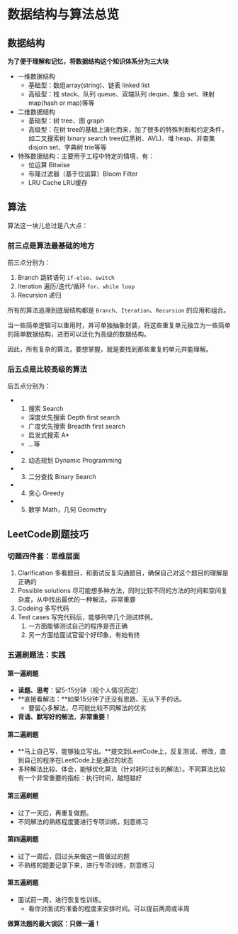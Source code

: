 # 数据结构与算法总览

## 数据结构
**为了便于理解和记忆，将数据结构这个知识体系分为三大块**
- 一维数据结构
  - 基础型：数组array(string)、链表 linked list
  - 高级型：栈 stack、队列 queue、双端队列 deque、集合 set、映射 map(hash or map)等等
- 二维数据结构
  - 基础型：树 tree、图 graph
  - 高级型：在树 tree的基础上演化而来，加了很多的特殊判断和约定条件，如二叉搜索树 binary search tree(红黑树、AVL)、堆 heap、并查集 disjoin set、字典树 trie等等
- 特殊数据结构：主要用于工程中特定的情境，有：
  - 位运算 Bitwise
  - 布隆过滤器（基于位运算）Bloom Filter
  - LRU Cache LRU缓存

## 算法

算法这一块儿总过是八大点：

### 前三点是算法最基础的地方
前三点分别为：
1. Branch 跳转语句 `if-else`、`switch`
2. Iteration 遍历/迭代/循环 `for`、`while loop`
3. Recursion 递归 

所有的算法追溯到底层结构都是 `Branch`、`Iteration`、`Recursion` 的应用和组合。

当一些简单逻辑可以重用时，并可单独抽象封装，将这些重复单元独立为一些简单的简单数据结构，进而可以泛化为高级的数据结构。

因此，所有复杂的算法，要想掌握，就是要找到那些重复的单元并能理解。

### 后五点是比较高级的算法
后五点分别为：
- 1. 搜索 Search
  - 深度优先搜索 Depth  first search
  - 广度优先搜索 Breadth first search
  - 启发式搜索 A*
  - ...等
- 2. 动态规划 Dynamic Programming
- 3. 二分查找 Binary Search
- 4. 贪心 Greedy
- 5. 数学 Math，几何 Geometry

## LeetCode刷题技巧

### 切题四件套：思维层面
1. Clarification 多看题目，和面试反复沟通题目，确保自己对这个题目的理解是正确的
2. Possible solutions 尽可能想多种方法，同时比较不同的方法的时间和空间复杂度，从中找出最优的一种解法。非常重要
3. Codeing 多写代码
4. Test cases 写完代码后，能够列举几个测试样例。
   1. 一方面能够测试自己的程序是否正确
   2. 另一方面给面试官留个好印象，有始有终

### 五遍刷题法：实践

#### 第一遍刷题
- **读题、思考**：留5-15分钟（视个人情况而定） 
- **直接看解法：**如果15分钟了还没有思路、无从下手的话。
  - 要留心多解法，尽可能比较不同解法的优劣
- **背诵、默写好的解法**，**非常重要！**

#### 第二遍刷题
- **马上自己写，能够独立写出。**提交到LeetCode上，反复测试、修改，直到自己的程序在LeetCode上是通过的状态
- 多种解法比较、体会，能够优化算法（针对耗时过长的解法）。不同算法比较有一个非常重要的指标：执行时间，越短越好

#### 第三遍刷题
- 过了一天后，再重复做题。
- 不同解法的熟练程度要进行专项训练，刻意练习
#### 第四遍刷题
- 过了一周后，回过头来做这一周做过的题
- 不熟练的题要记录下来，进行专项训练，刻意练习

#### 第五遍刷题
- 面试前一周，进行恢复性训练。
  - 看你对面试的准备的程度来安排时间。可以提前两周或半周


**做算法题的最大误区：只做一遍！**
